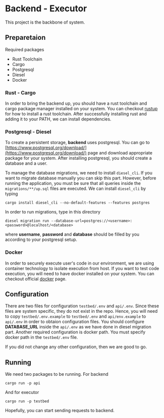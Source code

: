 # Backend - Executor
This project is the backbone of system.

## Preparetaion
Required packages
* Rust Toolchain
* Cargo
* Postgresql
* Diesel
* Docker

### Rust - Cargo

In order to bring the backend up, you should have a rust toolchain and cargo package manager installed on your system. You can checkout [rustup](https://rustup.rs/) for how to install a rust toolchain. After successfully installing rust and adding it to your PATH, we can install dependencies. 


### Postgresql - Diesel
To create a persistent storage, **backend** uses postgresql. You can go to [https://www.postgresql.org/download/](https://www.postgresql.org/download/) page and download appropriate package for your system. After installing postgresql, you should create a database and a user.

To manage the database migrations, we need to install ```diesel_cli```. If you want to migrate database manually you can skip this part. However, before running the application, you must be sure that all queries inside the ```migrations/**/up.sql``` files are executed. We can install ```diesel_cli``` by typing 
```
cargo install diesel_cli --no-default-features --features postgres
```
In order to run migrations, type in this directory
```
diesel migration run --database-url=postgres://<username>:<password>@localhost/<database>
```
where **username**, **password** and **database** should be filled by you according to your postgresql setup.

### Docker
In order to securely execute user's code in our environment, we are using container technology to isolate execution from host. If you want to test code execution, you will need to have docker installed on your system. You can checkout official [docker](https://www.docker.com/) page.

## Configuration
There are two files for configuration ```testbed/.env``` and ```api/.env```. Since these files are system specific, they do not exist in the repo. Hence, you will need to copy ```testbed/.env.example``` to ```testbed/.env``` and ```api/env.example``` to ```api/.env``` in order to obtaion configuration files. You should configure **DATABASE_URL** inside the ```api/.env``` as we have done in diesel migration part. Another required configuration is docker path. You must specify docker path in the ```testbed/.env``` file.

If you did not change any other configuration, then we are good to go.

## Running

We need two packages to be running. For backend
```
cargo run -p api
```
And for executor
```
cargo run -p testbed
```

Hopefully, you can start sending requests to backend.